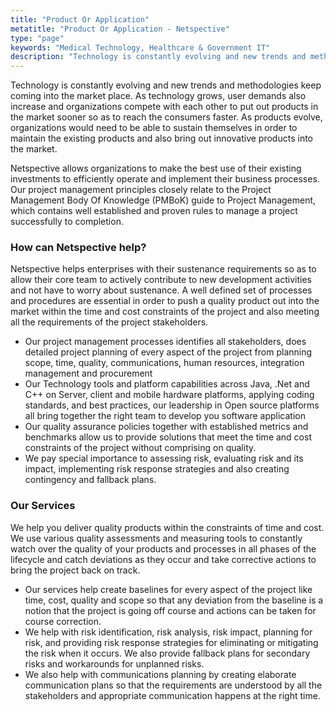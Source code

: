 ```yaml
---
title: "Product Or Application"
metatitle: "Product Or Application - Netspective"
type: "page"
keywords: "Medical Technology, Healthcare & Government IT"
description: "Technology is constantly evolving and new trends and methodologies keep coming into the market place. As technology grows, user demands also increase and organizations compete with each other to put out products in the market sooner so as to reach the consumers faster. As products evolve, organizations would need to be able to sustain themselves hellip"
---
```

Technology is constantly evolving and new trends and methodologies keep coming into the market place. As technology grows, user demands also increase and organizations compete with each other to put out products in the market sooner so as to reach the consumers faster. As products evolve, organizations would need to be able to sustain themselves in order to maintain the existing products and also bring out innovative products into the market.

Netspective allows organizations to make the best use of their existing investments to efficiently operate and implement their business processes. Our project management principles closely relate to the Project Management Body Of Knowledge (PMBoK) guide to Project Management, which contains well established and proven rules to manage a project successfully to completion.


### How can Netspective help?

Netspective helps enterprises with their sustenance requirements so as to allow their core team to actively contribute to new development activities and not have to worry about sustenance. A well defined set of processes and procedures are essential in order to push a quality product out into the market within the time and cost constraints of the project and also meeting all the requirements of the project stakeholders.

* Our project management processes identifies all stakeholders, does detailed project planning of every aspect of the project from planning scope, time, quality, communications, human resources, integration management and procurement
* Our Technology tools and platform capabilities across Java, .Net and C++ on Server, client and mobile hardware platforms, applying coding standards, and best practices, our leadership in Open source platforms all bring together the right team to develop you software application
* Our quality assurance policies together with established metrics and benchmarks allow us to provide solutions that meet the time and cost constraints of the project without comprising on quality.
* We pay special importance to assessing risk, evaluating risk and its impact, implementing risk response strategies and also creating contingency and fallback plans.

### Our Services

We help you deliver quality products within the constraints of time and cost. We use various quality assessments and measuring tools to constantly watch over the quality of your products and processes in all phases of the lifecycle and catch deviations as they occur and take corrective actions to bring the project back on track.

* Our services help create baselines for every aspect of the project like time, cost, quality and scope so that any deviation from the baseline is a notion that the project is going off course and actions can be taken for course correction.
* We help with risk identification, risk analysis, risk impact, planning for risk, and providing risk response strategies for eliminating or mitigating the risk when it occurs. We also provide fallback plans for secondary risks and workarounds for unplanned risks.
* We also help with communications planning by creating elaborate communication plans so that the requirements are understood by all the stakeholders and appropriate communication happens at the right time.


